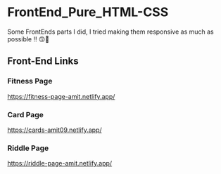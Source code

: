 # FrontEnd_Pure_HTML-CSS
Some FrontEnds parts I did, I tried making them responsive as much as possible !! 🙃🎉

## Front-End Links 


### Fitness Page

https://fitness-page-amit.netlify.app/


### Card Page 

https://cards-amit09.netlify.app/

### Riddle Page 

https://riddle-page-amit.netlify.app/



